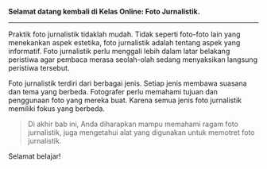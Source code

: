 **Selamat datang kembali di Kelas Online: Foto Jurnalistik.**

---

Praktik foto jurnalistik tidaklah mudah. Tidak seperti foto-foto lain yang menekankan aspek estetika, foto jurnalistik adalah tentang aspek yang informatif. Foto jurnalistik perlu menggali lebih dalam latar belakang peristiwa agar pembaca merasa seolah-olah sedang menyaksikan langsung peristiwa tersebut. 

Foto jurnalistik terdiri dari berbagai jenis. Setiap jenis membawa suasana dan tema yang berbeda. Fotografer perlu memahami tujuan dan penggunaan foto yang mereka buat. Karena semua jenis foto jurnalistik memiliki fokus yang berbeda.

> Di akhir bab ini, Anda diharapkan mampu memahami ragam foto jurnalistik, juga mengetahui alat yang digunakan untuk memotret foto jurnalistik.

Selamat belajar!